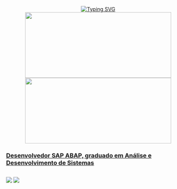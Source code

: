 <div align='center'>
<a href="https://git.io/typing-svg"><img src="https://readme-typing-svg.demolab.com?font=Fira+Code&pause=1000&color=E7F6F7&vCenter=true&width=435&lines=Ol%C3%A1%2C+eu+sou+o+Alan+Felipe%F0%9F%91%8B" alt="Typing SVG" /></a>
</div>

<div align="center">
  <a href="https://github.com/alanfljesus">
  <img height="180em" width="400em"src="https://github-readme-stats.vercel.app/api?username=alanfljesus&show_icons=true&theme=dracula&include_all_commits=true&count_private=true"/>
  <img height="180em" width="400em" src="https://github-readme-stats.vercel.app/api/top-langs/?username=alanfljesus&layout=compact&langs_count=7&theme=dracula"/>
</div>
  
  ### Desenvolvedor SAP ABAP, graduado em Análise e Desenvolvimento de Sistemas

  <div style="display: inline_block">
    
  </div>

  ##
 
  <div> 
<a href = "mailto:alanfljesus@gmail.com"><img src="https://img.shields.io/badge/-Gmail-%23333?style=for-the-badge&logo=gmail&logoColor=white" target="_blank"></a>
<a href="https://www.linkedin.com/in/alanfljesus/" target="_blank"><img src="https://img.shields.io/badge/-LinkedIn-%230077B5?style=for-the-badge&logo=linkedin&logoColor=white" target="_blank"></a> 
    
</div>
  
